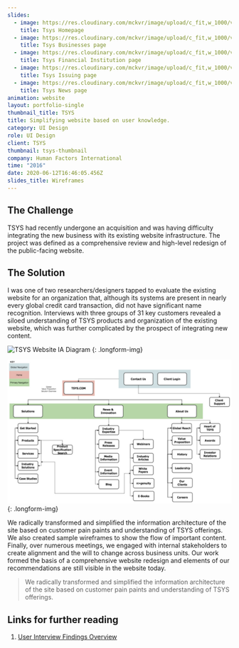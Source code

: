 ```yaml
---
slides:
  - image: https://res.cloudinary.com/mckvr/image/upload/c_fit,w_1000/v1591980386/tsys-home_swuyof.jpg
    title: Tsys Homepage
  - image: https://res.cloudinary.com/mckvr/image/upload/c_fit,w_1000/v1591980386/tsys-businesses_oeaz1n.jpg
    title: Tsys Businesses page
  - image: https://res.cloudinary.com/mckvr/image/upload/c_fit,w_1000/v1591980386/tsys-financial-institution_qojwj4.jpg
    title: Tsys Financial Institution page
  - image: https://res.cloudinary.com/mckvr/image/upload/c_fit,w_1000/v1591980386/tsys-financial-institutions2_phktwa.jpg
    title: Tsys Issuing page
  - image: https://res.cloudinary.com/mckvr/image/upload/c_fit,w_1000/v1591980386/tsys-news_lql0xf.jpg
    title: Tsys News page
animation: website
layout: portfolio-single
thumbnail_title: TSYS
title: Simplifying website based on user knowledge.
category: UI Design
role: UI Design
client: TSYS
thumbnail: tsys-thumbnail
company: Human Factors International
time: "2016"
date: 2020-06-12T16:46:05.456Z
slides_title: Wireframes
---
```

## The Challenge

TSYS had recently undergone an acquisition and was having difficulty integrating the new business with its existing website infrastructure. The project was defined as a comprehensive review and high-level redesign of the public-facing website.

## The Solution

I was one of two researchers/designers tapped to evaluate the existing website for an organization that, although its systems are present in nearly every global credit card transaction, did not have significant name recognition. Interviews with three groups of 31 key customers revealed a siloed understanding of TSYS products and organization of the existing website, which was further complicated by the prospect of integrating new content.

![TSYS Website IA Diagram](https://res.cloudinary.com/mckvr/image/upload/c_fill,dpr_auto,f_auto,q_auto,w_800/v1591980386/tsys-ia-option2_t49o90.jpg)
{: .longform-img}

![TSYS website IA](/images/tsys-ia-option2.jpg)
{: .longform-img}

We radically transformed and simplified the information architecture of the site based on customer pain paints and understanding of TSYS offerings. We also created sample wireframes to show the flow of important content. Finally, over numerous meetings, we engaged with internal stakeholders to create alignment and the will to change across business units. Our work formed the basis of a comprehensive website redesign and elements of our recommendations are still visible in the website today.

> We radically transformed and simplified the information architecture of the site based on customer pain paints and understanding of TSYS offerings.

## Links for further reading

1. [User Interview Findings Overview](/downloads/TSYS_User_Interview_Findings_Overview_103116.pdf)